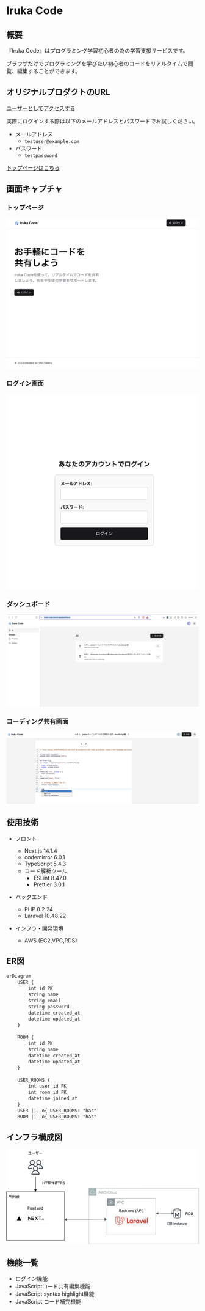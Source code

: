 # Iruka Code

## 概要
『Iruka Code』はプログラミング学習初心者の為の学習支援サービスです。

ブラウザだけでプログラミングを学びたい初心者のコードをリアルタイムで閲覧、編集することができます。


 ## オリジナルプロダクトのURL
 [ユーザーとしてアクセスする](https://iruka-code.vercel.app/text/m9btARdR9GuCVSiVHDwRA)

 実際にログインする際は以下のメールアドレスとパスワードでお試しください。

- メールアドレス
    - `testuser@example.com`
- パスワード
    - `testpassword`


 [トップページはこちら](https://iruka-code.vercel.app/)

## 画面キャプチャ
### トップページ
![トップページ](./assets/top.png)
### ログイン画面
![ログイン画面](./assets/login.png)
### ダッシュボード
![ダッシュボード](./assets/dashboard.png)
### コーディング共有画面
![コーディング共有画面](./assets/main.png)

## 使用技術
- フロント
    - Next.js 14.1.4
    - codemirror 6.0.1
    - TypeScript 5.4.3
    - コード解析ツール
        - ESLint 8.47.0
        - Prettier 3.0.1
- バックエンド
    - PHP 8.2.24
    - Laravel 10.48.22

- インフラ・開発環境
    - AWS (EC2,VPC,RDS)

## ER図

```mermaid
erDiagram
    USER {
        int id PK
        string name
        string email
        string password
        datetime created_at
        datetime updated_at
    }

    ROOM {
        int id PK
        string name
        datetime created_at
        datetime updated_at
    }

    USER_ROOMS {
        int user_id FK
        int room_id FK
        datetime joined_at
    }
    USER ||--o{ USER_ROOMS: "has"
    ROOM ||--o{ USER_ROOMS: "has"
```

## インフラ構成図
![インフラ画像](./assets/iruka-code_infra.jpg)

## 機能一覧
- ログイン機能
- JavaScriptコード共有編集機能
- JavaScript syntax highlight機能
- JavaScript コード補完機能

